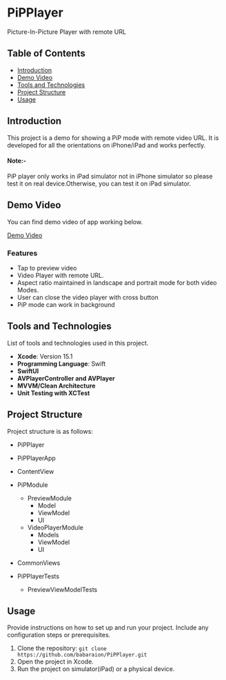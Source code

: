 # PiPPlayer
 Picture-In-Picture Player with remote URL

## Table of Contents

- [Introduction](#introduction)
- [Demo Video](#demo-video)
- [Tools and Technologies](#tools-and-technologies)
- [Project Structure](#project-structure)
- [Usage](#usage)

## Introduction
This project is a demo for showing a PiP mode with remote video URL. It is developed for all the orientations on iPhone/iPad and works perfectly. 
#### Note:- 
 PiP player only works in iPad simulator not in iPhone simulator so please test it on real device.Otherwise, you can test it on iPad simulator.

## Demo Video

You can find demo video of app working below.

[Demo Video](https://drive.google.com/file/d/1t3J8imeYkyDWCzKYSWXAAg7Huhgzabk2/view?usp=drive_link)

### Features
- Tap to preview video
- Video Player with remote URL.
- Aspect ratio maintained in landscape and portrait mode for both video Modes.
- User can close the video player with cross button
- PiP mode can work in background

## Tools and Technologies

List of tools and technologies used in this project.

- **Xcode**: Version 15.1
- **Programming Language**: Swift
- **SwiftUI**
- **AVPlayerController and AVPlayer**
- **MVVM/Clean Architecture**
- **Unit Testing with XCTest**

## Project Structure

Project structure is as follows:

 - PiPPlayer
  - PiPPlayerApp
  - ContentView
  - PiPModule
    - PreviewModule
      - Model
      - ViewModel
      - UI
    - VideoPlayerModule
      - Models
      - ViewModel
      - UI
 - CommonViews

- PiPPlayerTests
  - PreviewViewModelTests


## Usage

Provide instructions on how to set up and run your project. Include any configuration steps or prerequisites.

1. Clone the repository: `git clone https://github.com/babaraion/PiPPlayer.git`
2. Open the project in Xcode.
3. Run the project on simulator(iPad) or a physical device.
